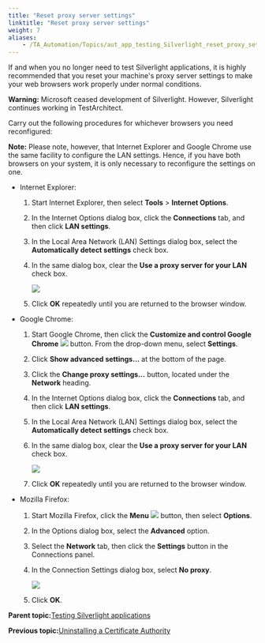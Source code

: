 ```yaml
--- 
title: "Reset proxy server settings"
linktitle: "Reset proxy server settings"
weight: 7
aliases: 
    - /TA_Automation/Topics/aut_app_testing_Silverlight_reset_proxy_settings.html
---
```


If and when you no longer need to test Silverlight applications, it is highly recommended that you reset your machine's proxy server settings to make your web browsers work properly under normal conditions.

**Warning:** Microsoft ceased development of Silverlight. However, Silverlight continues working in TestArchitect.

Carry out the following procedures for whichever browsers you need reconfigured:

**Note:** Please note, however, that Internet Explorer and Google Chrome use the same facility to configure the LAN settings. Hence, if you have both browsers on your system, it is only necessary to reconfigure the settings on one.

-   Internet Explorer:

    1.  Start Internet Explorer, then select **Tools** \> **Internet Options**.

    2.  In the Internet Options dialog box, click the **Connections** tab, and then click **LAN settings**.

    3.  In the Local Area Network \(LAN\) Settings dialog box, select the **Automatically detect settings** check box.

    4.  In the same dialog box, clear the **Use a proxy server for your LAN** check box.

        ![](/images//Images/IE_reset_proxy_settings.png)

    5.  Click **OK** repeatedly until you are returned to the browser window.

-   Google Chrome:

    1.  Start Google Chrome, then click the **Customize and control Google Chrome** ![](/images//Images/Chrome_btn.png) button. From the drop-down menu, select **Settings**.

    2.  Click **Show advanced settings…** at the bottom of the page.

    3.  Click the **Change proxy settings...** button, located under the **Network** heading.

    4.  In the Internet Options dialog box, click the **Connections** tab, and then click **LAN settings**.

    5.  In the Local Area Network \(LAN\) Settings dialog box, select the **Automatically detect settings** check box.

    6.  In the same dialog box, clear the **Use a proxy server for your LAN** check box.

        ![](/images//Images/IE_reset_proxy_settings.png)

    7.  Click **OK** repeatedly until you are returned to the browser window.

-   Mozilla Firefox:

    1.  Start Mozilla Firefox, click the **Menu** ![](/images//Images/btn.Firefox_Australis.menu.png) button, then select **Options**.

    2.  In the Options dialog box, select the **Advanced** option.

    3.  Select the **Network** tab, then click the **Settings** button in the Connections panel.

    4.  In the Connection Settings dialog box, select **No proxy**.

        ![](/images//Images/FF_reset_proxy_settings.png)

    5.  Click **OK**.


**Parent topic:**[Testing Silverlight applications](/TA_Automation/Topics/aut_app_testing_Silverlight_apps.html)

**Previous topic:**[Uninstalling a Certificate Authority](/TA_Automation/Topics/aut_app_testing_Silverlight_apps_uninstalling_CA.html)

